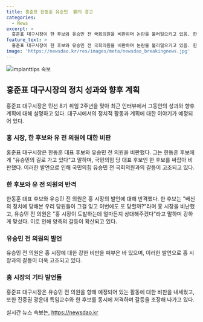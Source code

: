 ```yaml
---
title: 홍준표 한동훈 유승민  劉의 경고
categories:
  - News
excerpt: >
  홍준표 대구시장이 한 후보와 유승민 전 국회의원을 비판하며 논란을 불러일으키고 있음. 한 후보는 유승민 전 국회의원과의 갈등을 공격적으로 이끌어가고, 유 전 의원은 홍 시장의 공격에 즉각 반격하며 정계의 불안한 분위기 속에서 갈등이 고조되고 있다. 이에 홍 시장의 발언은 지난 세력 간의 갈등을 고조시키는 양상을 보이고 있음. 클릭 유도 요약: 홍준표 대구시장과 한 후보, 유승민 전 국회의원의 갈등으로 정계가 소란스러운 가운데, 세력간 갈등이 고조되는 양상.
feature_text: >
  홍준표 대구시장이 한 후보와 유승민 전 국회의원을 비판하며 논란을 불러일으키고 있음. 한 후보는 유승민 전 국회의원과의 갈등을 공격적으로 이끌어가고, 유 전 의원은 홍 시장의 공격에 즉각 반격하며 정계의 불안한 분위기 속에서 갈등이 고조되고 있다. 이에 홍 시장의 발언은 지난 세력 간의 갈등을 고조시키는 양상을 보이고 있음. 클릭 유도 요약: 홍준표 대구시장과 한 후보, 유승민 전 국회의원의 갈등으로 정계가 소란스러운 가운데, 세력간 갈등이 고조되는 양상.
image: 'https://newsdao.kr/res/images/meta/newsdao_breakingnews.jpg'
---
```


<p><img src="https://newsdao.kr/res/images/meta/newsdao_breakingnews.jpg" alt="implanttips 속보" /></p>

<h2 data-ke-size="size26">홍준표 대구시장의 정치 성과와 향후 계획</h2>

<p data-ke-size="size16">홍준표 대구시장은 민선 8기 취임 2주년을 맞아 최근 인터뷰에서 그동안의 성과와 향후 계획에 대해 설명하고 있다. 대구시에서의 정치적 활동과 계획에 대한 이야기가 예정되어 있다.</p>

<h3>홍 시장, 한 후보와 유 전 의원에 대한 비판</h3>

<p data-ke-size="size16">홍준표 대구시장은 한동훈 대표 후보와 유승민 전 의원을 비판했다. 그는 한동훈 후보에게 "유승민의 길로 가고 있다"고 말하며, 국민의힘 당 대표 후보인 한 후보를 싸잡아 비판했다. 이러한 발언으로 인해 국민의힘 유승민 전 국회의원과의 갈등이 고조되고 있다.</p>

<h3>한 후보와 유 전 의원의 반격</h3>

<p data-ke-size="size16">한동훈 대표 후보와 유승민 전 의원은 홍 시장의 발언에 대해 반격했다. 한 후보는 "배신의 정치에 당해본 우리 당원들이 그걸 잊고 이번에도 또 당할까?"라며 홍 시장을 비난했고, 유승민 전 의원은 "홍 시장이 도발하는데 얼마든지 상대해주겠다"라고 말하며 강하게 맞섰다. 이로 인해 양측의 갈등이 확산되고 있다.</p>

<h3>유승민 전 의원의 발언</h3>

<p data-ke-size="size16">유승민 전 의원은 홍 시장에 대한 강한 비판을 퍼부은 바 있으며, 이러한 발언으로 홍 시장과의 갈등이 더욱 고조되고 있다.</p>

<h3>홍 시장의 기타 발언들</h3>

<p data-ke-size="size16">홍준표 대구시장은 유승민 전 의원을 향해 예정되어 있는 활동에 대한 비판을 내세웠고, 또한 진중권 광운대 특임교수와 한 후보를 동시에 저격하며 갈등을 조장해 나가고 있다.</p>
실시간 뉴스 속보는, <a href="https://newsdao.kr" rel="dofollow">https://newsdao.kr</a>


